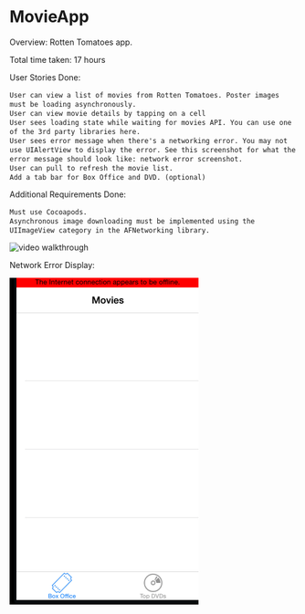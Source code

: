 MovieApp
========

Overview: Rotten Tomatoes app.

Total time taken: 17 hours

User Stories Done:

    User can view a list of movies from Rotten Tomatoes. Poster images must be loading asynchronously.
    User can view movie details by tapping on a cell
    User sees loading state while waiting for movies API. You can use one of the 3rd party libraries here.
    User sees error message when there's a networking error. You may not use UIAlertView to display the error. See this screenshot for what the error message should look like: network error screenshot.
    User can pull to refresh the movie list.
    Add a tab bar for Box Office and DVD. (optional)
    
Additional Requirements Done:

    Must use Cocoapods.
    Asynchronous image downloading must be implemented using the UIImageView category in the AFNetworking library.
    
![video walkthrough](RottenMovies.gif)

Network Error Display:

![video walkthrough](NetworkError.gif)

